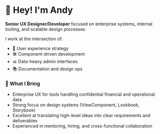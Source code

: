 # 👋 Hey! I'm Andy

**Senior UX Designer/Developer** focused on enterprise systems, internal tooling, and scalable design processes.

I work at the intersection of:
- 🧩 User experience strategy
- 🛠️ Component-driven development
- 📊 Data-heavy admin interfaces
- 📚 Documentation and design ops

### 🧠 What I Bring
- Enterprise UX for tools handling confidential financial and operational data
- Strong focus on design systems (ViewComponent, Lookbook, Storybook)
- Excellent at translating high-level ideas into clear requirements and deliverables
- Experienced in mentoring, hiring, and cross-functional collaboration
